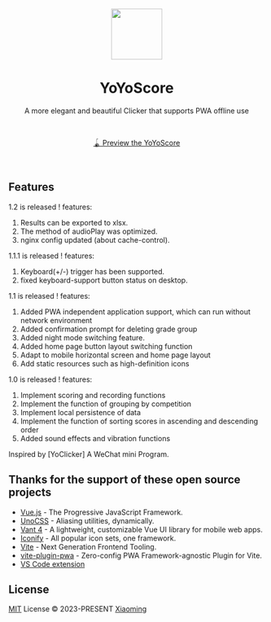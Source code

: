 <br>

<p align="center">
<img src="https://yoyo.xmcloud.buzz/YoYoScore.webp" style="width:100px;" />
</p>

<h1 align="center">YoYoScore</h1>

<p align="center">
A more elegant and beautiful Clicker that supports PWA offline use
</p>

<br>
<p align="center">
<a href="https://yoyo.xmcloud.buzz/">🪀 Preview the YoYoScore</a>

</p>
<br>

## Features
1.2 is released !
features:
  1. Results can be exported to xlsx.
  2. The method of audioPlay was optimized.
  3. nginx config updated (about cache-control).
  
1.1.1 is released !
features:
  1. Keyboard(+/-) trigger has been supported.
  2. fixed keyboard-support button status on desktop.

1.1 is released !
features:
  1. Added PWA independent application support, which can run without network environment
  2. Added confirmation prompt for deleting grade group
  3. Added night mode switching feature.
  4. Added home page button layout switching function
  5. Adapt to mobile horizontal screen and home page layout
  6. Add static resources such as high-definition icons

1.0 is released !
features:
  1. Implement scoring and recording functions
  2. Implement the function of grouping by competition
  3. Implement local persistence of data
  4. Implement the function of sorting scores in ascending and descending order
  5. Added sound effects and vibration functions

Inspired by [YoClicker] A WeChat mini Program.

## Thanks for the support of these open source projects 
- [Vue.js](https://vuejs.org/) - The Progressive JavaScript Framework.
- [UnoCSS](https://unocss.dev/) - Aliasing utilities, dynamically.
- [Vant 4](https://github.com/youzan/vant/) - A lightweight, customizable Vue UI library for mobile web apps.
- [Iconify](https://iconify.design/) - All popular icon sets, one framework.
- [Vite](https://github.com/vitejs/vite) - Next Generation Frontend Tooling.
- [vite-plugin-pwa](https://github.com/vite-pwa/vite-plugin-pwa) - Zero-config PWA Framework-agnostic Plugin for Vite.
- [VS Code extension](https://marketplace.visualstudio.com/items?itemName=antfu.unocss)

## License

[MIT](./LICENSE) License &copy; 2023-PRESENT [Xiaoming](https://github.com/coderlxm)
